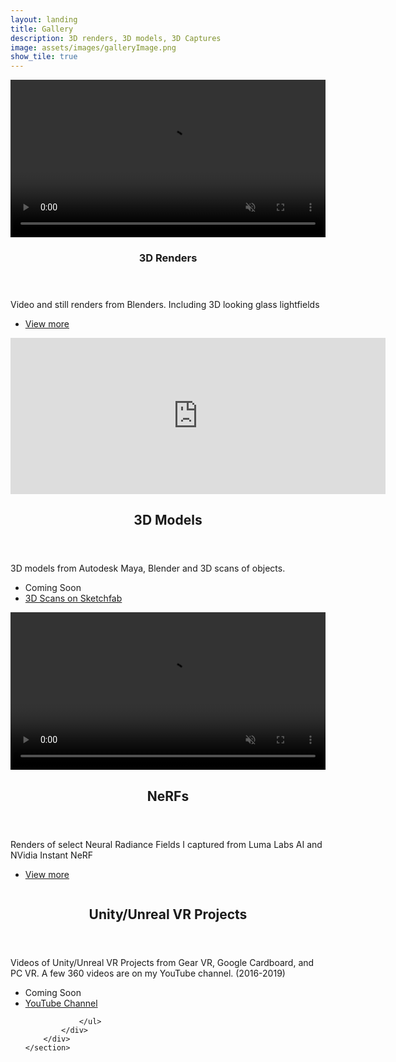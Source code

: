 ```yaml
---
layout: landing
title: Gallery
description: 3D renders, 3D models, 3D Captures
image: assets/images/galleryImage.png
show_tile: true
---
```


<!-- Main -->
<div id="main">




<!--
<section id="one">
	<div class="inner">
		<header class="major">
			<h2>Gallery</h2>
		</header>
		<p></p>
	</div>
</section>
-->
<!-- 3D Renders  -->
<section id="two" class="spotlights">
	<section>
		<video id="v0" width="100%" autoplay loop muted controls>
    <source src="assets/videos/Polygon_Sunrise_Cyrus_Vachha.mp4" type="video/mp4" />
  </video>
		<div class="content">
			<div class="inner">
				<header class="major">
					<h3>3D Renders</h3>
				</header>
				<p>Video and still renders from Blenders. Including 3D looking glass lightfields</p>
				<ul class="actions">
					<!-- href="renders_3d_gallery.html"-->
					<li><a  href="renders_3d_gallery.html" class="button">View more</a></li>
				</ul>
			</div>
		</div>
	</section>
	<section>
		<iframe style="width: 600px; height: 250px;" src="https://blocks.glass/embed/1540" frameborder="0" allow="xr-spatial-tracking; accelerometer; gyroscope; magnetometer"></iframe>
		<div class="content">
			<div class="inner">
				<header class="major">
					<h2>3D Models</h2>
				</header>
				<p>3D models from Autodesk Maya, Blender and 3D scans of objects.</p>
				<ul class="actions">
					<!-- "models_3d_gallery.html"-->
					<li><a  class="button">Coming Soon</a></li>
					<li> <a href="https://sketchfab.com/cvachha549" class="button">3D Scans on Sketchfab</a></li>
				</ul>
			</div>
		</div>
</section>
	<section id="three">
		<video id="v0" width="100%" autoplay loop muted controls>
			<source src="assets/videos/berkeleyBuildingsLuma.mp4" type="video/mp4" />
		</video>
		<div class="content">
			<div class="inner">
				<header class="major">
					<h2>NeRFs</h2>
				</header>
				<p>Renders of select Neural Radiance Fields I captured from Luma Labs AI and NVidia Instant NeRF</p>
				<ul class="actions">
					<li><a href="nerf_gallery.html" class="button">View more</a></li>
				</ul>
			</div>
		</div>
	</section>
	<section id="three">
		<a class="image">
			<img src="{% link assets/images/vrgames_banner.PNG %}" alt="" data-position="25% 25%" />
		</a>
		<div class="content">
			<div class="inner">
				<header class="major">
					<h2>Unity/Unreal VR Projects</h2>
				</header>
				<p>Videos of Unity/Unreal VR Projects from Gear VR, Google Cardboard, and PC VR. A few 360 videos are on my YouTube channel. (2016-2019)</p>
				<ul class="actions">
					<li><a class="button">Coming Soon</a></li>
					<li><a href="https://www.youtube.com/channel/UCil6yg2M9cTtPu0DQoGs_bg" class="button">YouTube Channel</a></li>

				</ul>
			</div>
		</div>
	</section>
</section>
<!--
<section id="three">
	<div class="inner">
		<header class="major">
			<h2>Extra</h2>
		</header>
		<p>Additional projects or scenes rendered </p>
        <ul class="actions">
			<li><a class="button">Coming Soon</a></li>
		</ul>
	</div>
</section>
-->

<!--
<iframe style="width: 100%; height: 100%;" src="https://blocks.glass/embed/1524" frameborder="0" allow="xr-spatial-tracking; accelerometer; gyroscope; magnetometer"></iframe>

<iframe style="width: 1000px; height: 555px;" src="https://blocks.glass/embed/1563" frameborder="0" allow="xr-spatial-tracking; accelerometer; gyroscope; magnetometer"></iframe>

<iframe style="width: 1000px; height: 555px;" src="https://blocks.glass/embed/1553" frameborder="0" allow="xr-spatial-tracking; accelerometer; gyroscope; magnetometer"></iframe>

<iframe style="width: 1000px; height: 555px;" src="https://blocks.glass/embed/1540" frameborder="0" allow="xr-spatial-tracking; accelerometer; gyroscope; magnetometer"></iframe>

<iframe style="width: 1000px; height: 555px;" src="https://blocks.glass/embed/1570" frameborder="0" allow="xr-spatial-tracking; accelerometer; gyroscope; magnetometer"></iframe>

<iframe style="width: 1000px; height: 555px;" src="https://blocks.glass/embed/1572" frameborder="0" allow="xr-spatial-tracking; accelerometer; gyroscope; magnetometer"></iframe>

<iframe style="width: 1000px; height: 555px;" src="https://blocks.glass/embed/1579" frameborder="0" allow="xr-spatial-tracking; accelerometer; gyroscope; magnetometer"></iframe>

<iframe style="width: 900px; height: 1600px;" src="https://blocks.glass/embed/1576" frameborder="0" allow="xr-spatial-tracking; accelerometer; gyroscope; magnetometer"></iframe>
-->